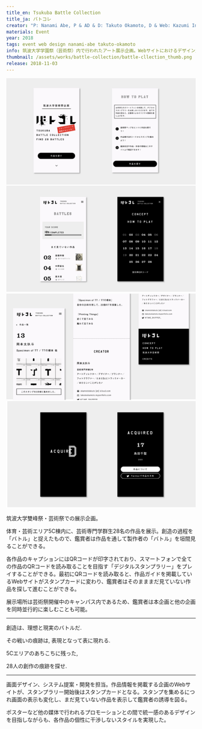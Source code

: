 ```yaml
---
title_en: Tsukuba Battle Collection
title_ja: バトコレ
creator: "P: Nanami Abe, P & AD & D: Takuto Okamoto, D & Web: Kazumi Inada"
materials: Event
year: 2018
tags: event web design nanami-abe takuto-okamoto
info: 筑波大学学園祭（芸術祭）内で行われたアート展示企画。Webサイトにおけるデザイン展開と構築を担当。
thumbnail: /assets/works/battle-collection/battle-cllection_thumb.png
release: 2018-11-03
---
```


![](/assets/works/battle-collection/battle-collection_00.png)
![](/assets/works/battle-collection/battle-collection_01.png)
![](/assets/works/battle-collection/battle-collection_02.png)
![](/assets/works/battle-collection/battle-collection_03.png)

筑波大学雙峰祭・芸術祭での展示企画。

体育・芸術エリア5C棟内に、芸術専門学群生28名の作品を展示。創造の過程を「バトル」と捉えたもので、鑑賞者は作品を通して製作者の「バトル」を垣間見ることができる。

各作品のキャプションにはQRコードが印字されており、スマートフォンで全ての作品のQRコードを読み取ることを目指す「デジタルスタンプラリー」をプレイすることができる。最初にQRコードを読み取ると、作品ガイドを掲載しているWebサイトがスタンプカードに変わり、鑑賞者はそのまままだ見ていない作品を探して進むことができる。

展示場所は芸術祭開催中のキャンパス内であるため、鑑賞者は本企画と他の企画を同時並行的に楽しむことも可能。

---

創造は、理想と現実のバトルだ.

その戦いの痕跡は, 表現となって表に現れる.

5Cエリアのあちこちに残った,

28人の創作の痕跡を探せ.

---

画面デザイン、システム提案・開発を担当。作品情報を掲載する企画のWebサイトが、スタンプラリー開始後はスタンプカードとなる。スタンプを集めるにつれ画面の表示も変化し、まだ見ていない作品を表示して鑑賞者の誘導を図る。

ポスターなど他の媒体で行われるプロモーションとの間で統一感のあるデザインを目指しながらも、各作品の個性に干渉しないスタイルを実現した。

